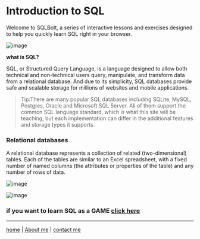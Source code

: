 # Introduction to SQL

  Welcome to SQLBolt, a series of interactive lessons and exercises designed to help you quickly learn SQL right in your browser.

 ![image](./img/apis00.png)

   **what is SQL?**

  SQL, or Structured Query Language, is a language designed to allow both technical and non-technical users query, manipulate, and transform data from a relational database. And due to its simplicity, SQL databases provide safe and scalable storage for millions of websites and mobile applications.

   >Tip:There are many popular SQL databases including SQLite, MySQL, Postgres, Oracle and Microsoft SQL Server. All of them support the common SQL language standard, which is what this site will be teaching, but each implementation can differ in the additional features and storage types it supports.

 ### Relational databases

 A relational database represents a collection of related (two-dimensional) tables. Each of the tables are similar to an Excel spreadsheet, with a fixed number of named columns (the attributes or properties of the table) and any number of rows of data.

 ![image](./img/apis01.png)

 ![image](./img/apis02.png)

 ### if you want to learn SQL as a GAME [click here](https://sqlbolt.com/)

---

[home](/README.md) | [About me](/about-me.md) | [contact me](/contact-me.md)
